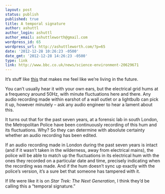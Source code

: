 ```yaml
---
layout: post
status: publish
published: true
title: A temporal signature
author: ashuttl
author_login: ashuttl
author_email: ashuttleworth@gmail.com
wordpress_id: 65
wordpress_url: http://ashuttleworth.com/?p=65
date: '2012-12-28 10:26:23 -0500'
date_gmt: '2012-12-28 14:26:23 -0500'
type: link
link: http://www.bbc.co.uk/news/science-environment-20629671
---
```

It’s stuff like [this](http://www.bbc.co.uk/news/science-environment-20629671) that makes me feel like we’re living in the future.

You can’t usually hear it with your own ears, but the electrical grid hums at a frequency around 50Hz, with minute fluctuations here and there. Any audio recording made within earshot of a wall outlet or a lightbulb can pick it up, however minutely &ndash; ask any audio engineer to hear a lament about this.

It turns out that for the past seven years, at a forensic lab in south London, the Metropolitan Police have been continuously recording of this hum and its fluctuations. Why? So they can determine with absolute certainty whether an audio recording has been edited.

If an audio recording made in London during the past seven years is intact (and if it wasn’t taken in the wilderness, away from electrical mains), the police will be able to match up the fluctuations in its electrical hum with the ones they recorded on a particular date and time, precisely indicating when the recording was made. And if the hum doesn’t sync up exactly with the police’s version, it’s a sure bet that someone has tampered with it.

If life were like it is on _Star Trek: The Next Generation_, I think they’d be calling this a “temporal signature.”
